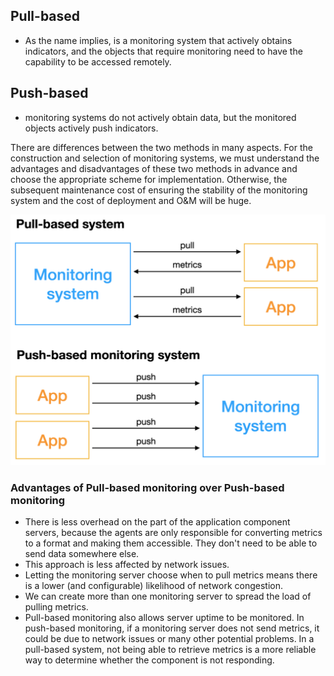 ## Pull-based

- As the name implies, is a monitoring system that actively obtains indicators, and the objects that require monitoring need to have the capability to be accessed remotely.



## Push-based

- monitoring systems do not actively obtain data, but the monitored objects actively push indicators.

There are differences between the two methods in many aspects. For the construction and selection of monitoring systems, we must understand the advantages and disadvantages of these two methods in advance and choose the appropriate scheme for implementation. Otherwise, the subsequent maintenance cost of ensuring the stability of the monitoring system and the cost of deployment and O&M will be huge.



![Pull and Push based system](./images/pull_push_based_monitoring.png)

### Advantages of Pull-based monitoring over Push-based monitoring

- There is less overhead on the part of the application component servers, because the agents are only responsible for converting metrics to a format and making them accessible. They don't need to be able to send data somewhere else.
- This approach is less affected by network issues.
- Letting the monitoring server choose when to pull metrics means there is a lower (and configurable) likelihood of network congestion.
- We can create more than one monitoring server to spread the load of pulling metrics.
- Pull-based monitoring also allows server uptime to be monitored. In push-based monitoring, if a monitoring server does not send metrics, it could be due to network issues or many other potential problems. In a pull-based system, not being able to retrieve metrics is a more reliable way to determine whether the component is not responding.